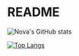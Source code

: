# README

![Nova's GitHub stats](https://github-readme-stats.vercel.app/api?username=Novattz&show_icons=true&count_private=true&theme=transparent)

[![Top Langs](https://github-readme-stats.vercel.app/api/top-langs/?username=Novattz)](https://github.com/anuraghazra/github-readme-stats)
